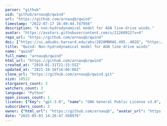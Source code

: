 ```yaml
---
parser: "github"
uid: "github/arnauqb/qwind"
url: "https://github.com/arnauqb/qwind"
timestamp: "2022-07-17 16:49:44.747956"
description: "A non-hydrodynamical model for AGN line-drive winds."
avatar: "https://avatars.githubusercontent.com/u/21260922?v=4"
repo_url: "https://github.com/arnauqb/qwind"
doi: ["https://ui.adsabs.harvard.edu/abs/2020MNRAS.495..402Q", "https://ui.adsabs.harvard.edu/abs/2021ascl.soft12013Q/abstract"]
title: "Qwind: Non-hydrodynamical model for AGN line-drive winds"
name: "qwind"
full_name: "arnauqb/qwind"
html_url: "https://github.com/arnauqb/qwind"
created_at: "2019-01-31T21:15:55Z"
updated_at: "2021-10-16T16:06:06Z"
clone_url: "https://github.com/arnauqb/qwind.git"
size: 10512
stargazers_count: 3
watchers_count: 3
language: "Python"
open_issues_count: 1
license: {"key": "gpl-3.0", "name": "GNU General Public License v3.0", "spdx_id": "GPL-3.0", "url": "https://api.github.com/licenses/gpl-3.0", "node_id": "MDc6TGljZW5zZTk="}
subscribers_count: 3
owner: {"html_url": "https://github.com/arnauqb", "avatar_url": "https://avatars.githubusercontent.com/u/21260922?v=4", "login": "arnauqb", "type": "User"}
date: "2025-05-03 14:26:47.560976"
---
```

